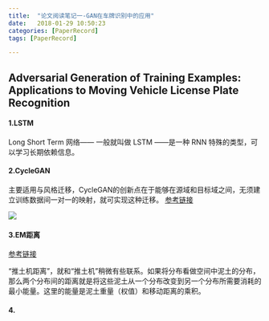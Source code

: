 ```yaml
---
title:  "论文阅读笔记一-GAN在车牌识别中的应用"   
date:   2018-01-29 10:50:23  
categories: [PaperRecord]  
tags: [PaperRecord]  

---
```


<script type="text/javascript"
   src="https://cdn.mathjax.org/mathjax/latest/MathJax.js?config=TeX-AMS-MML_HTMLorMML">
</script>
<script type="text/x-mathjax-config"> MathJax.Hub.Config({ TeX: { equationNumbers: { autoNumber: "all" } } }); </script>


## Adversarial Generation of Training Examples: Applications to Moving Vehicle License Plate Recognition




#### 1.LSTM

Long Short Term 网络—— 一般就叫做 LSTM ——是一种 RNN 特殊的类型，可以学习长期依赖信息。
#### 2.CycleGAN

主要适用与风格迁移，CycleGAN的创新点在于能够在源域和目标域之间，无须建立训练数据间一对一的映射，就可实现这种迁移。
[参考链接](https://github.com/architrathore/CycleGAN/)

![](https://pic7.zhimg.com/80/v2-cdc4e03255aad9cc0fd054d201f7dce5_hd.jpg)

#### 3.EM距离
[参考链接](http://chaofan.io/archives/earth-movers-distance-推土机距离)

“推土机距离”，就和“推土机”稍微有些联系。如果将分布看做空间中泥土的分布，那么两个分布间的距离就是将这些泥土从一个分布改变到另一个分布所需要消耗的最小能量。这里的能量是泥土重量（权值）和移动距离的乘积。

#### 4.
